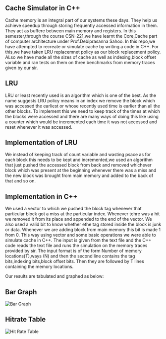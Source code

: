 ## Cache Simulator in C++

Cache memory is an integral part of our systems these days. They help us achieve speedup through storing frequently accessed information in them. They act as buffere between main memory and registers.
In this semester,through the course CSN-221,we have learnt the Core,Cache part of computer architecture under Prof.Debiprasanna Sahoo. In this repo,we have attempted to recreate or simulate cache 
by writing a code in C++.
For this,we have taken LRU replacemnet policy as our block replacement policy. ALso we have made all the sizes of cache as well as indexing,block offset variable and ran tests on them on three benchmarks from memory traces
given by our sir.
## LRU
LRU or least recently used is an algorithm which is one of the best. As the name suggests LRU policy means in an index we remove the block which was accessed the earliest or whose recently used time is earlier than all the other 
blocks. To implement this we need to keep track of the times at which the blocks were accessed and there are many ways of doing this like using a counter which would be incremented each time it was not accessed and reset whenever it was accessed.


## Implementation of LRU
We instead of keeping track of count variable and wasting psace as for each block this needs to be kept and incremented,we used an algorithm that just pushed the accessed block from back and removed whichever block which 
was present at the beginning whenever there was a miss and the new block was brought from main memory and added to the back of that and so on. 
## Implementation in C++
We used a vector to which we pushed the block tag whenever that particular block got a miss at the particular index. Whenever tehre was a hit we removed it from its place and appended to the end of the vector.
We also used a valid bit to know whether ethe tag stored inside the block is junk or data. Whenever we are adding block from main memory this bit is made 1 from 0. This way using vector and some basic operations
we were able to simulate cache in C++.
The input is given from the text file and the C++ code reads the text file and runs the simulation on the memory traces provided by sir. The input format is of the form Number of memory locations(T),ways (N)
and then the second line contains the tag bits,indexing bits,block offset bits. Then they are followed by T lines containing the memory locations.

Our results are tabulated and graphed as below:
## Bar Graph
![Bar Graph](https://iili.io/yeCraS.png)
## Hitrate Table
![Hit Rate Table](https://iili.io/yenKMv.png)
